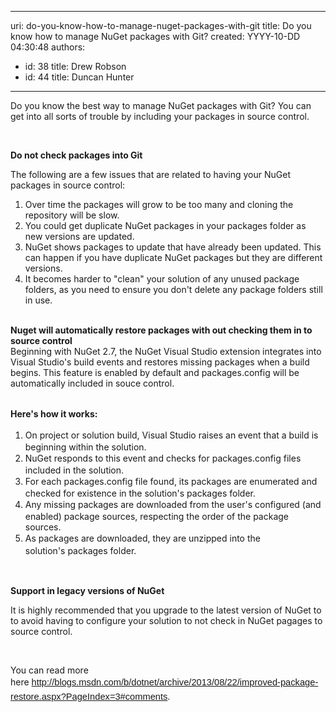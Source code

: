 

---
uri: do-you-know-how-to-manage-nuget-packages-with-git
title: Do you know how to manage NuGet packages with Git?
created: YYYY-10-DD 04:30:48
authors:
  - id: 38
    title: Drew Robson
  - id: 44
    title: Duncan Hunter
---




<span class='intro'> ​​​​​​Do you know the best way to manage NuGet packages with Git? You can get into all sorts of trouble by including your packages in source control. </span>

<div><p>
      <br>
   </p><p><strong><strong>Do not check packages into Git</strong></strong><br></p><p>The following are a few issues that are related to having your NuGet packages in source control&#58;</p><ol><li>Over time the packages will grow to be too many and cloning the repository will be slow.</li><li>You could get duplicate NuGet packages in your packages folder as new versions are updated.</li><li>NuGet shows packages to update that have already been updated. This can happen if you have duplicate NuGet packages but they are different versions.</li><li>It becomes harder to &quot;clean&quot; your solution of any unused package folders, as you need to ensure you don't delete any package folders still in use.</li></ol>
   <br></div><div><strong>Nuget will automatically restore packages with out checking them in to source control</strong></div><div>Beginning with NuGet 2.7, the NuGet Visual Studio extension integrates into Visual Studio's build events and restores missing packages when a build begins. This feature is enabled by default and packages.config will be automatically included in souce control.</div><div></div><div>
   <br>
   <p>
      <span style="line-height&#58;20px;"><strong>Here's how it works&#58;</strong></span><br></p></div><div><ol><li>
         <span style="line-height&#58;20px;">On project or solution build, Visual Studio raises an event that a build is beginning within the solution.</span><br></li><li>
         <span style="line-height&#58;20px;">NuGet responds to this event and checks for&#160;packages.config&#160;files included in the solution.</span><br></li><li>
         <span style="line-height&#58;20px;">For each&#160;packages.config&#160;file found, its packages are enumerated and checked for existence in the solution's&#160;packages&#160;folder.</span><br></li><li>
         <span style="line-height&#58;20px;">Any missing packages are downloaded from the user's configured (and enabled) package sources, respecting the order of the package sources.</span><br></li><li>
         <span style="line-height&#58;20px;">As packages are downloaded, they are unzipped into the solution's&#160;packages&#160;folder.</span><span style="line-height&#58;20px;">​</span><br></li></ol><div><br></div><div><p><strong>Support in legacy versions of NuGet</strong></p><p>It is highly recommended that you upgrade to the latest version of NuGet to to avoid having to configure your solution to not check in NuGet pagages to source control.</p><br></div><p>You can read more here&#160;<a href="http&#58;//blogs.msdn.com/b/dotnet/archive/2013/08/22/improved-package-restore.aspx?PageIndex=3#comments" style="font-family&#58;calibri, sans-serif;font-size&#58;11pt;line-height&#58;1.6;">http&#58;//blogs.msdn.com/b/dotnet/archive/2013/08/22/improved-package-restore.aspx?PageIndex=3#comments</a>.</p>
  </div>


